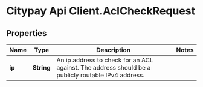 # Citypay Api Client.AclCheckRequest

## Properties

Name | Type | Description | Notes
------------ | ------------- | ------------- | -------------
**ip** | **String** | An ip address to check for an ACL against. The address should be a publicly routable IPv4 address. | 



